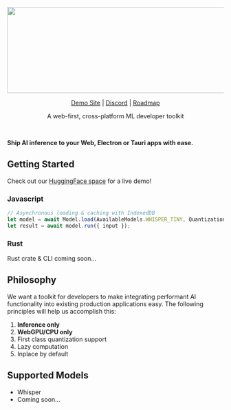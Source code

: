 <div align="center">
<img width="550px" height="200px" src="https://github.com/FL33TW00D/ratchet/raw/master/.github/ratchet.png">
<p><a href="https://huggingface.co/spaces/FL33TW00D-HF/ratchet-whisper">Demo Site</a> | <a href="https://discord.gg/XFe33KQTG4">Discord</a> | <a href="https://github.com/users/FL33TW00D/projects/3">Roadmap</a></p>
<p align="center">
A web-first, cross-platform ML developer toolkit
</p>
<br>
</div>

**Ship AI inference to your Web, Electron or Tauri apps with ease.**

## Getting Started

Check out our [HuggingFace space](https://huggingface.co/spaces/FL33TW00D-HF/ratchet-whisper) for a live demo!

### Javascript

```javascript
// Asynchronous loading & caching with IndexedDB
let model = await Model.load(AvailableModels.WHISPER_TINY, Quantization.Q8, (p: number) => setProgress(p))
let result = await model.run({ input });
```

### Rust

Rust crate & CLI coming soon...


## Philosophy

We want a toolkit for developers to make integrating performant AI functionality into existing production applications easy.
The following principles will help us accomplish this:
1. **Inference only**
2. **WebGPU/CPU only**
3. First class quantization support
4. Lazy computation
5. Inplace by default

## Supported Models
- Whisper
- Coming soon...

